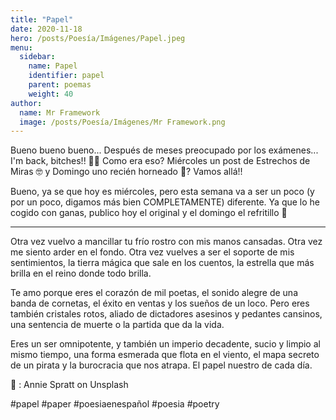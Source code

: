 ```yaml
---
title: "Papel"
date: 2020-11-18
hero: /posts/Poesía/Imágenes/Papel.jpeg
menu:
  sidebar:
    name: Papel
    identifier: papel
    parent: poemas
    weight: 40
author:
  name: Mr Framework
  image: /posts/Poesía/Imágenes/Mr Framework.png
---
```


Bueno bueno bueno... Después de meses preocupado por los exámenes... I'm back, bitches!! 🥳🥳 Como era eso? Miércoles un post de Estrechos de Miras 🤓 y Domingo uno recién horneado 🥐? Vamos allá!!

Bueno, ya se que hoy es miércoles, pero esta semana va a ser un poco (y por un poco, digamos más bien COMPLETAMENTE) diferente. Ya que lo he cogido con ganas, publico hoy el original y el domingo el refritillo 🍟

---

Otra vez vuelvo a mancillar tu frío rostro con mis manos cansadas. Otra vez me siento arder en el fondo. Otra vez vuelves a ser el soporte de mis sentimientos, la tierra mágica que sale en los cuentos, la estrella que más brilla en el reino donde todo brilla.

Te amo porque eres el corazón de mil poetas, el sonido alegre de una banda de cornetas, el éxito en ventas y los sueños de un loco. Pero eres también cristales rotos, aliado de dictadores asesinos y pedantes cansinos, una sentencia de muerte o la partida que da la vida.

Eres un ser omnipotente, y también un imperio decadente, sucio y limpio al mismo tiempo, una forma esmerada que flota en el viento, el mapa secreto de un pirata y la burocracia que nos atrapa. El papel nuestro de cada día.

📸 :  Annie Spratt on Unsplash

#papel #paper #poesiaenespañol #poesia #poetry

